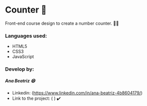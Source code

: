 # Counter  💜

Front-end course design to create a number counter. 👩‍💻

### Languages used:

  - HTML5
  - CSS3
  - JavaScript
  
### Develop by:
##### Ana Beatriz 😄
 - Linkedin: (https://www.linkedin.com/in/ana-beatriz-4b8604179/) 
 - Link to the project: ( ) ✔️
